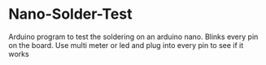# Nano-Solder-Test
Arduino program to test the soldering on an arduino nano. Blinks every pin on the board. Use multi meter or led and plug into every pin to see if it works

